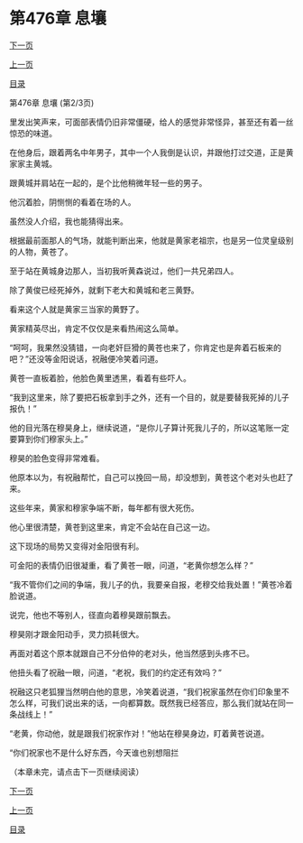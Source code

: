 <h1>第476章    息壤</h1>
            <div><p><a href="./1427_%E7%AC%AC476%E7%AB%A0_%E6%81%AF%E5%A3%A4.md">下一页</a></p><p><a href="./1425_%E7%AC%AC476%E7%AB%A0_%E6%81%AF%E5%A3%A4.md">上一页</a></p><p><a href="../">目录</a></p></div>
            <div><p>第476章    息壤 (第2/3页)</p><p>里发出笑声来，可面部表情仍旧非常僵硬，给人的感觉非常怪异，甚至还有着一丝惊恐的味道。</p><p>在他身后，跟着两名中年男子，其中一个人我倒是认识，并跟他打过交道，正是黄家家主黄城。</p><p>跟黄城并肩站在一起的，是个比他稍微年轻一些的男子。</p><p>他沉着脸，阴恻恻的看着在场的人。</p><p>虽然没人介绍，我也能猜得出来。</p><p>根据最前面那人的气场，就能判断出来，他就是黄家老祖宗，也是另一位灵皇级别的人物，黄苍了。</p><p>至于站在黄城身边那人，当初我听黄森说过，他们一共兄弟四人。</p><p>除了黄俊已经死掉外，就剩下老大和黄城和老三黄野。</p><p>看来这个人就是黄家三当家的黄野了。</p><p>黄家精英尽出，肯定不仅仅是来看热闹这么简单。</p><p>“呵呵，我果然没猜错，一向老奸巨猾的黄苍也来了，你肯定也是奔着石板来的吧？”还没等金阳说话，祝融便冷笑着问道。</p><p>黄苍一直板着脸，他脸色黄里透黑，看着有些吓人。</p><p>“我到这里来，除了要把石板拿到手之外，还有一个目的，就是要替我死掉的儿子报仇！”</p><p>他的目光落在穆昊身上，继续说道，“是你儿子算计死我儿子的，所以这笔账一定要算到你们穆家头上。”</p><p>穆昊的脸色变得非常难看。</p><p>他原本以为，有祝融帮忙，自己可以挽回一局，却没想到，黄苍这个老对头也赶了来。</p><p>这些年来，黄家和穆家争端不断，每年都有很大死伤。</p><p>他心里很清楚，黄苍到这里来，肯定不会站在自己这一边。</p><p>这下现场的局势又变得对金阳很有利。</p><p>可金阳的表情仍旧很凝重，看了黄苍一眼，问道，“老黄你想怎么样？”</p><p>“我不管你们之间的争端，我儿子的仇，我要亲自报，老穆交给我处置！”黄苍冷着脸说道。</p><p>说完，他也不等别人，径直向着穆昊跟前飘去。</p><p>穆昊刚才跟金阳动手，灵力损耗很大。</p><p>再面对着这个原本就跟自己不分伯仲的老对头，他当然感到头疼不已。</p><p>他扭头看了祝融一眼，问道，“老祝，我们的约定还有效吗？”</p><p>祝融这只老狐狸当然明白他的意思，冷笑着说道，“我们祝家虽然在你们印象里不怎么样，可我们说出来的话，一向都算数。既然我已经答应，那么我们就站在同一条战线上！”</p><p>“老黄，你动他，就是跟我们祝家作对！”他站在穆昊身边，盯着黄苍说道。</p><p>“你们祝家也不是什么好东西，今天谁也别想阻拦</p><p>（本章未完，请点击下一页继续阅读）</p></div>
            <div><p><a href="./1427_%E7%AC%AC476%E7%AB%A0_%E6%81%AF%E5%A3%A4.md">下一页</a></p><p><a href="./1425_%E7%AC%AC476%E7%AB%A0_%E6%81%AF%E5%A3%A4.md">上一页</a></p><p><a href="../">目录</a></p></div>